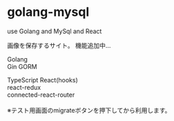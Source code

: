 # golang-mysql

use Golang and MySql and React

画像を保存するサイト。
機能追加中…


Golang <br>
Gin GORM <br>

TypeScript
React(hooks)<br>
react-redux<br>
connected-react-router<br>
<br>
※テスト用画面のmigrateボタンを押下してから利用します。

